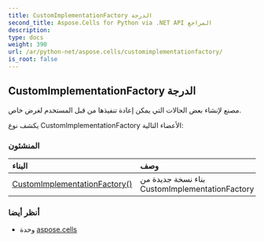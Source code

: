 ```yaml
---
title: CustomImplementationFactory الدرجة
second_title: Aspose.Cells for Python via .NET API المراجع
description:
type: docs
weight: 390
url: /ar/python-net/aspose.cells/customimplementationfactory/
is_root: false
---
```

##  CustomImplementationFactory الدرجة
مصنع لإنشاء بعض الحالات التي يمكن إعادة تنفيذها من قبل المستخدم لغرض خاص.



يكشف نوع CustomImplementationFactory الأعضاء التالية:

###  المنشئون
| البناء| وصف|
| :- | :- |
| [CustomImplementationFactory()](/cells/ar/python-net/aspose.cells/customimplementationfactory/__init__/#) | بناء نسخة جديدة من CustomImplementationFactory|



###  أنظر أيضا
* وحدة [aspose.cells](..)
